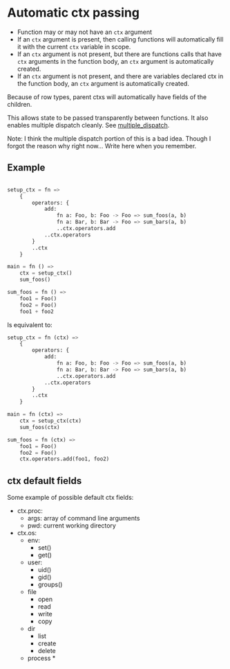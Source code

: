 # Automatic ctx passing

* Function may or may not have an `ctx` argument
* If an `ctx` argument is present, then calling functions will automatically fill it with the current `ctx` variable in scope.
* If an `ctx` argument is not present, but there are functions calls that have `ctx` arguments in the function body, an `ctx` argument is automatically created.
* If an `ctx` argument is not present, and there are variables declared ctx in the function body, an `ctx` argument is automatically created.

Because of row types, parent ctxs will automatically have fields of the children.

This allows state to be passed transparently between functions. It also enables multiple dispatch cleanly. See [multiple_dispatch](multiple_dispatch.md).

Note: I think the multiple dispatch portion of this is a bad idea. Though I forgot the reason why right now... Write here when you remember.

## Example

```python

setup_ctx = fn => 
    {
        operators: {
            add:
                fn a: Foo, b: Foo -> Foo => sum_foos(a, b) 
                fn a: Bar, b: Bar -> Foo => sum_bars(a, b)
                ..ctx.operators.add
            ..ctx.operators
        }
        ..ctx
    }

main = fn () =>
    ctx = setup_ctx()
    sum_foos()

sum_foos = fn () =>
    foo1 = Foo()
    foo2 = Foo()
    foo1 + foo2
```

Is equivalent to:

``` python
setup_ctx = fn (ctx) => 
    {
        operators: {
            add:
                fn a: Foo, b: Foo -> Foo => sum_foos(a, b) 
                fn a: Bar, b: Bar -> Foo => sum_bars(a, b)
                ..ctx.operators.add
            ..ctx.operators
        }
        ..ctx
    }

main = fn (ctx) =>
    ctx = setup_ctx(ctx)
    sum_foos(ctx)

sum_foos = fn (ctx) =>
    foo1 = Foo()
    foo2 = Foo()
    ctx.operators.add(foo1, foo2)
``` 

## ctx default fields

Some example of possible default ctx fields:

* ctx.proc:
    * args: array of command line arguments
    * pwd: current working directory
* ctx.os:
    * env:
        * set()
        * get()
    * user:
        * uid()
        * gid()
        * groups()
    * file
        * open
        * read
        * write
        * copy
    * dir
        * list
        * create
        * delete
    * process
        * 
